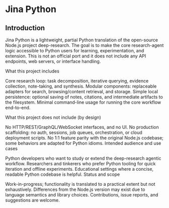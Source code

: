 # Jina Python

## Introduction

Jina Python is a lightweight, partial Python translation of the open-source Node.js project deep-research. The goal is to make the core research-agent logic accessible to Python users for learning, experimentation, and extension. This is not an official port and it does not include any API endpoints, web servers, or interface handling.

What this project includes

Core research loop: task decomposition, iterative querying, evidence collection, note-taking, and synthesis.
Modular components: replaceable adapters for search, browsing/content retrieval, and storage.
Simple local persistence: optional saving of notes, citations, and intermediate artifacts to the filesystem.
Minimal command-line usage for running the core workflow end-to-end.

What this project does not include (by design)

No HTTP/REST/GraphQL/WebSocket interfaces, and no UI.
No production scaffolding: no auth, sessions, job queues, orchestration, or cloud deployment scripts.
No 1:1 feature parity with the original Node.js codebase; some behaviors are adapted for Python idioms.
Intended audience and use cases

Python developers who want to study or extend the deep-research agentic workflow.
Researchers and tinkerers who prefer Python tooling for quick iteration and offline experiments.
Educational settings where a concise, readable Python codebase is helpful.
Status and scope

Work-in-progress; functionality is translated to a practical extent but not exhaustively.
Differences from the Node.js version may exist due to language semantics and library choices.
Contributions, issue reports, and suggestions are welcome.